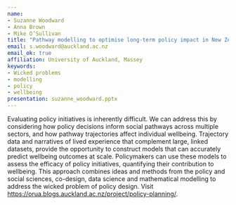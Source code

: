 ```yaml
---
name:
- Suzanne Woodward
- Anna Brown
- Mike O’Sullivan
title: "Pathway modelling to optimise long-term policy impact in New Zealand"
email: s.woodward@auckland.ac.nz
email_ok: true
affiliation: University of Auckland, Massey
keywords:
- Wicked problems
- modelling
- policy
- wellbeing
presentation: suzanne_woodward.pptx
---
```


Evaluating policy initiatives is inherently difficult. We can address this by considering how policy decisions inform social pathways across multiple sectors, and how pathway trajectories affect individual wellbeing. Trajectory data and narratives of lived experience that complement large, linked datasets, provide the opportunity to construct models that can accurately predict wellbeing outcomes at scale. Policymakers can use these models to assess the efficacy of policy initiatives, quantifying their contribution to wellbeing. This approach combines ideas and methods from the policy and social sciences, co-design, data science and mathematical modelling to address the wicked problem of policy design. Visit https://orua.blogs.auckland.ac.nz/project/policy-planning/.
